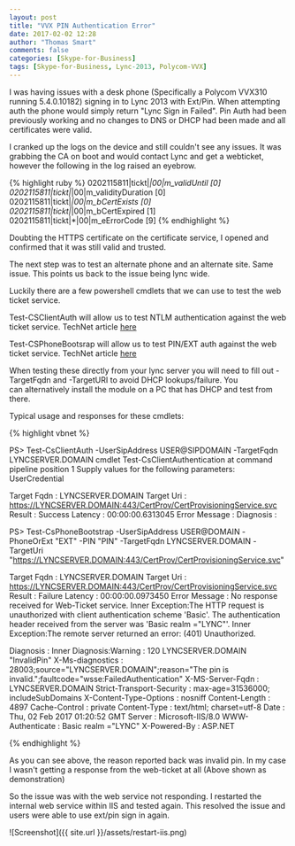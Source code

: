 ```yaml
---
layout: post
title: "VVX PIN Authentication Error"
date: 2017-02-02 12:28
author: "Thomas Smart"
comments: false
categories: [Skype-for-Business]
tags: [Skype-for-Business, Lync-2013, Polycom-VVX]
---
```


I was having issues with a desk phone (Specifically a Polycom VVX310 running 5.4.0.10182) signing in to Lync 2013 with Ext/Pin. When attempting auth the phone would simply return "Lync Sign in Failed". Pin Auth had been previously working and no changes to DNS or DHCP had been made and all certificates were valid.

I cranked up the logs on the device and still couldn't see any issues. It was grabbing the CA on boot and would contact Lync and get a webticket, however the following in the log raised an eyebrow.

{% highlight ruby %} 
 0202115811|tickt|*|00|m_validUntil [0]
 0202115811|tickt|*|00|m_validityDuration [0]
 0202115811|tickt|*|00|m_bCertExists [0]
 0202115811|tickt|*|00|m_bCertExpired [1]
 0202115811|tickt|*|00|m_eErrorCode [9]
{% endhighlight %} 

Doubting the HTTPS certificate on the certificate service, I opened and confirmed that it was still valid and trusted.

The next step was to test an alternate phone and an alternate site. Same issue. This points us back to the issue being lync wide.

Luckily there are a few powershell cmdlets that we can use to test the web ticket service.

Test-CSClientAuth will allow us to test NTLM authentication against the web ticket service. TechNet article <a href="https://technet.microsoft.com/en-us/library/gg398712(v=ocs.14).aspx" target="_blank">here</a>

Test-CSPhoneBootsrap will allow us to test PIN/EXT auth against the web ticket service. TechNet article <a href="https://technet.microsoft.com/en-us/library/gg412852.aspx">here</a>

When testing these directly from your lync server you will need to fill out -TargetFqdn and -TargetURI to avoid DHCP lookups/failure. You can alternatively install the module on a PC that has DHCP and test from there.

Typical usage and responses for these cmdlets:

{% highlight vbnet %}

PS> Test-CsClientAuth -UserSipAddress USER@SIPDOMAIN -TargetFqdn LYNCSERVER.DOMAIN
cmdlet Test-CsClientAuthentication at command pipeline position 1
Supply values for the following parameters:
UserCredential


Target Fqdn : LYNCSERVER.DOMAIN
Target Uri : https://LYNCSERVER.DOMAIN:443/CertProv/CertProvisioningService.svc
Result : Success
Latency : 00:00:00.6313045
Error Message :
Diagnosis :


PS> Test-CsPhoneBootstrap -UserSipAddress USER@DOMAIN -PhoneOrExt "EXT" -PIN "PIN" -TargetFqdn LYNCSERVER.DOMAIN -TargetUri "https://LYNCSERVER.DOMAIN:443/CertProv/CertProvisioningService.svc"

Target Fqdn : LYNCSERVER.DOMAIN
Target Uri : https://LYNCSERVER.DOMAIN:443/CertProv/CertProvisioningService.svc
Result : Failure
Latency : 00:00:00.0973450
Error Message : No response received for Web-Ticket service.
 Inner Exception:The HTTP request is unauthorized with client authentication scheme 'Basic'. The authentication header received from the
 server was 'Basic realm ="LYNC"'.
 Inner Exception:The remote server returned an error: (401) Unauthorized.

Diagnosis :
 Inner Diagnosis:Warning : 120 LYNCSERVER.DOMAIN "InvalidPin"
 X-Ms-diagnostics : 28003;source="LYNCSERVER.DOMAIN";reason="The pin is invalid.";faultcode="wsse:FailedAuthentication"
 X-MS-Server-Fqdn : LYNCSERVER.DOMAIN
 Strict-Transport-Security : max-age=31536000; includeSubDomains
 X-Content-Type-Options : nosniff
 Content-Length : 4897
 Cache-Control : private
 Content-Type : text/html; charset=utf-8
 Date : Thu, 02 Feb 2017 01:20:52 GMT
 Server : Microsoft-IIS/8.0
 WWW-Authenticate : Basic realm ="LYNC"
 X-Powered-By : ASP.NET

{% endhighlight %}

As you can see above, the reason reported back was invalid pin. In my case I wasn't getting a response from the web-ticket at all (Above shown as demonstration)

So the issue was with the web service not responding. I restarted the internal web service within IIS and tested again. This resolved the issue and users were able to use ext/pin sign in again.

![Screenshot]({{ site.url }}/assets/restart-iis.png)
